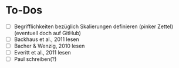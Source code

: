 # To-Dos

- [ ] Begrifflichkeiten bezüglich Skalierungen definieren (pinker Zettel) (eventuell doch auf GitHub)
- [ ] Backhaus et al., 2011 lesen
- [ ] Bacher & Wenzig, 2010 lesen
- [ ] Everitt et al., 2011 lesen
- [ ] Paul schreiben(?)
